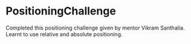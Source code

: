 # PositioningChallenge
Completed this positioning challenge given by mentor Vikram Santhalia.
Learnt to use relative and absolute positioning.
